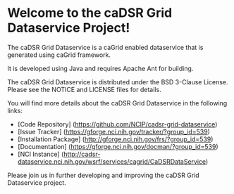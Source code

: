 Welcome to the caDSR Grid Dataservice Project!
=====================================
The caDSR Grid Dataservice is a caGrid enabled dataservice that is generated using caGrid framework.

It is developed using Java and requires Apache Ant for building.
 
The caDSR Grid Dataservice is distributed under the BSD 3-Clause License.
Please see the NOTICE and LICENSE files for details.

You will find more details about the caDSR Grid Dataservice in the following links:

 * [Code Repository] (https://github.com/NCIP/cadsr-grid-dataservice)
 * [Issue Tracker] (https://gforge.nci.nih.gov/tracker/?group_id=539)
 * [Installation Package] (http://gforge.nci.nih.gov/frs/?group_id=539)
 * [Documentation] (https://gforge.nci.nih.gov/docman/?group_id=539)
 * [NCI Instance] (http://cadsr-dataservice.nci.nih.gov/wsrf/services/cagrid/CaDSRDataService)
 
Please join us in further developing and improving the caDSR Grid Dataservice project.
